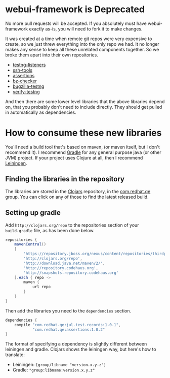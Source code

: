 # webui-framework is Deprecated
No more pull requests will be accepted.  If you absolutely must have
webui-framework exactly as-is, you will need to fork it to make changes.

It was created at a time when remote git repos were very expensive to create,
so we just threw everything into the only repo we had.  It no longer
makes any sense to keep all these unrelated components together.  So
we broke them apart into their own repositories.


* [testng-listeners](https://github.com/RedHatQE/testng-listeners)
* [ssh-tools](https://github.com/RedHatQE/ssh-tools)
* [assertions](https://github.com/RedHatQE/assertions)
* [bz-checker](https://github.com/RedHatQE/bz-checker)
* [bugzilla-testng](https://github.com/RedHatQE/bugzilla-testng)
* [verify-testng](https://github.com/RedHatQE/verify-testng)

And then there are some lower level libraries that the above libraries
depend on, that you probably don't need to include directly.  They
should get pulled in automatically as dependencies.

# How to consume these new libraries

You'll need a build tool that's based on maven, (or maven itself, but
I don't recommend it).  I recommend [Gradle](http://www.gradle.org/)
for any general purpose java (or other JVM) project.  If your project
uses Clojure at all, then I recommend [Leiningen](https://github.com/technomancy/leiningen/).

## Finding the libraries in the repository

The libraries are stored in the [Clojars](http://clojars.org)
repository, in the
[com.redhat.qe](https://clojars.org/groups/com.redhat.qe) group.  You
can click on any of those to find the latest released build.

## Setting up gradle

Add `http://clojars.org/repo` to the repositories section of your
`build.gradle` file, as has been done below.


```groovy
repositories {
    mavenCentral()
    [
        'https://repository.jboss.org/nexus/content/repositories/thirdparty-uploads',
        'http://clojars.org/repo',
        'http://download.java.net/maven/2/',
        'http://repository.codehaus.org',
        'http://snapshots.repository.codehaus.org'
    ].each { repo ->  
        maven {
            url repo
        }
    }
}
```

Then add the libraries you need to the `dependencies` section.

```groovy
dependencies {
    compile "com.redhat.qe:jul.test.records:1.0.1",
            "com.redhat.qe:assertions:1.0.2"
}
```

The format of specifying a dependency is slightly different between
leiningen and gradle. Clojars shows the leiningen way, but here's how
to translate:
* Leiningen:  `[group/libname "version.x.y.z"]`
* Gradle: `"group:libname:version.x.y.z"`
